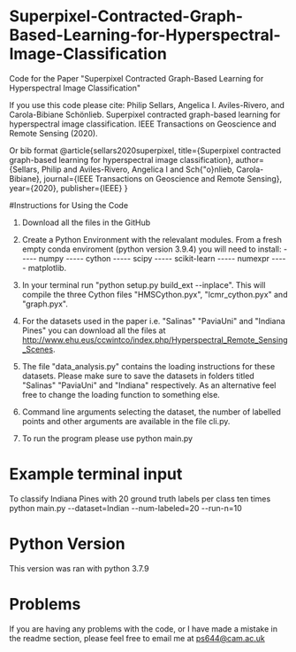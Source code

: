 # Superpixel-Contracted-Graph-Based-Learning-for-Hyperspectral-Image-Classification
Code for the Paper "Superpixel Contracted Graph-Based Learning for Hyperspectral Image Classification"

If you use this code please cite:
Philip Sellars, Angelica I. Aviles-Rivero, and Carola-Bibiane Schönlieb.
Superpixel contracted graph-based learning for hyperspectral image classification.
IEEE Transactions on Geoscience and Remote Sensing (2020).


Or bib format
@article{sellars2020superpixel,
  title={Superpixel contracted graph-based learning for hyperspectral image classification},
  author={Sellars, Philip and Aviles-Rivero, Angelica I and Sch{\"o}nlieb, Carola-Bibiane},
  journal={IEEE Transactions on Geoscience and Remote Sensing},
  year={2020},
  publisher={IEEE}
}


#Instructions for Using the Code 

1. Download all the files in the GitHub

2. Create a Python Environment with the relevalant modules. From a fresh empty conda enviroment (python version 3.9.4) you will need to install:
  ----- numpy
  ----- cython
  ----- scipy
  ----- scikit-learn
  ----- numexpr
  ----- matplotlib.

3. In your terminal run "python setup.py build_ext --inplace". This will compile the three Cython files "HMSCython.pyx", "lcmr_cython.pyx" and "graph.pyx".

4. For the datasets used in the paper i.e. "Salinas" "PaviaUni" and "Indiana Pines" you can download all the files at http://www.ehu.eus/ccwintco/index.php/Hyperspectral_Remote_Sensing_Scenes. 

5. The file "data_analysis.py" contains the loading instructions for these datasets. Please make sure to save the datasets in folders titled "Salinas"  "PaviaUni" and "Indiana" respectively. As an alternative feel free to change the loading function to something else.

6. Command line arguments selecting the dataset, the number of labelled points and other arguments are available in the file cli.py.

7. To run the program please use python main.py 

# Example terminal input
To classify Indiana Pines with 20 ground truth labels per class ten times 
python main.py --dataset=Indian --num-labeled=20 --run-n=10


# Python Version
This version was ran with python 3.7.9

# Problems

If you are having any problems with the code, or I have made a mistake in the readme section, please feel free to email me at ps644@cam.ac.uk
